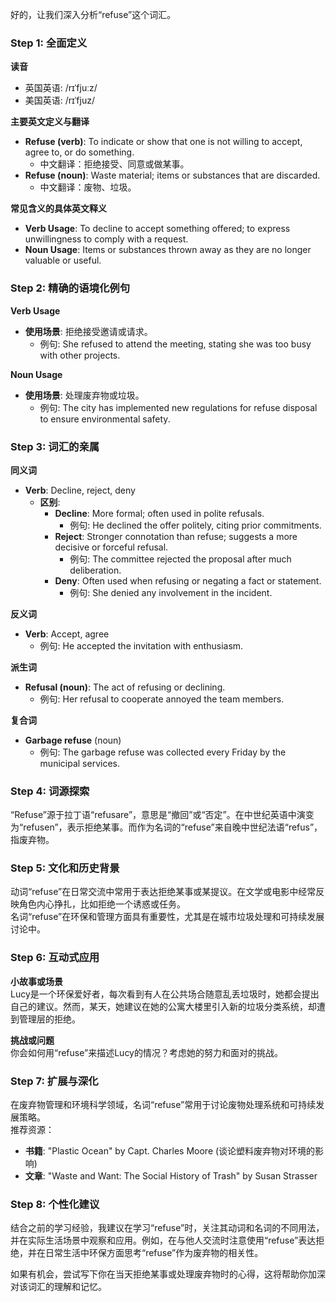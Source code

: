 好的，让我们深入分析“refuse”这个词汇。

### Step 1: 全面定义

**读音**  
- 英国英语: /rɪˈfjuːz/  
- 美国英语: /rɪˈfjuz/

**主要英文定义与翻译**  
- **Refuse (verb)**: To indicate or show that one is not willing to accept, agree to, or do something.  
  - 中文翻译：拒绝接受、同意或做某事。  
- **Refuse (noun)**: Waste material; items or substances that are discarded.  
  - 中文翻译：废物、垃圾。

**常见含义的具体英文释义**  
- **Verb Usage**: To decline to accept something offered; to express unwillingness to comply with a request.  
- **Noun Usage**: Items or substances thrown away as they are no longer valuable or useful.

### Step 2: 精确的语境化例句

**Verb Usage**  
- **使用场景**: 拒绝接受邀请或请求。  
  - 例句: She refused to attend the meeting, stating she was too busy with other projects.

**Noun Usage**  
- **使用场景**: 处理废弃物或垃圾。  
  - 例句: The city has implemented new regulations for refuse disposal to ensure environmental safety.

### Step 3: 词汇的亲属

**同义词**  
- **Verb**: Decline, reject, deny  
  - **区别**:  
    - **Decline**: More formal; often used in polite refusals.  
      - 例句: He declined the offer politely, citing prior commitments.  
    - **Reject**: Stronger connotation than refuse; suggests a more decisive or forceful refusal.  
      - 例句: The committee rejected the proposal after much deliberation.  
    - **Deny**: Often used when refusing or negating a fact or statement.  
      - 例句: She denied any involvement in the incident.

**反义词**  
- **Verb**: Accept, agree  
  - 例句: He accepted the invitation with enthusiasm.

**派生词**  
- **Refusal (noun)**: The act of refusing or declining.  
  - 例句: Her refusal to cooperate annoyed the team members.

**复合词**  
- **Garbage refuse** (noun)  
  - 例句: The garbage refuse was collected every Friday by the municipal services.

### Step 4: 词源探索

“Refuse”源于拉丁语“refusare”，意思是“撤回”或“否定”。在中世纪英语中演变为“refusen”，表示拒绝某事。而作为名词的“refuse”来自晚中世纪法语“refus”，指废弃物。

### Step 5: 文化和历史背景

动词“refuse”在日常交流中常用于表达拒绝某事或某提议。在文学或电影中经常反映角色内心挣扎，比如拒绝一个诱惑或任务。  
名词“refuse”在环保和管理方面具有重要性，尤其是在城市垃圾处理和可持续发展讨论中。

### Step 6: 互动式应用

**小故事或场景**  
Lucy是一个环保爱好者，每次看到有人在公共场合随意乱丢垃圾时，她都会提出自己的建议。然而，某天，她建议在她的公寓大楼里引入新的垃圾分类系统，却遭到管理层的拒绝。

**挑战或问题**  
你会如何用“refuse”来描述Lucy的情况？考虑她的努力和面对的挑战。

### Step 7: 扩展与深化

在废弃物管理和环境科学领域，名词“refuse”常用于讨论废物处理系统和可持续发展策略。  
推荐资源：
- **书籍**: "Plastic Ocean" by Capt. Charles Moore (谈论塑料废弃物对环境的影响)
- **文章**: "Waste and Want: The Social History of Trash" by Susan Strasser

### Step 8: 个性化建议

结合之前的学习经验，我建议在学习“refuse”时，关注其动词和名词的不同用法，并在实际生活场景中观察和应用。例如，在与他人交流时注意使用“refuse”表达拒绝，并在日常生活中环保方面思考“refuse”作为废弃物的相关性。

如果有机会，尝试写下你在当天拒绝某事或处理废弃物时的心得，这将帮助你加深对该词汇的理解和记忆。